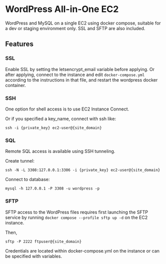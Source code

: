 # WordPress All-in-One EC2

WordPress and MySQL on a single EC2 using docker compose, suitable for a dev or staging environment only. SSL and SFTP are also included.

## Features

### SSL

Enable SSL by setting the letsencrypt_email variable before applying. Or after applying, connect to the instance and edit `docker-compose.yml` according to the instructions in that file, and restart the wordpress docker container.

### SSH

One option for shell access is to use EC2 Instance Connect.

Or if you specified a key_name, connect with ssh like:

```
ssh -i {private_key} ec2-user@{site_domain}
```

### SQL

Remote SQL access is available using SSH tunneling.

Create tunnel:
```
ssh -N -L 3308:127.0.0.1:3306 -i {private_key} ec2-user@{site_domain}
```

Connect to database:
```
mysql -h 127.0.0.1 -P 3308 -u wordpress -p
```

### SFTP

SFTP access to the WordPress files requires first launching the SFTP service by running `docker compose --profile sftp up -d` on the EC2 instance.

Then,
```
sftp -P 2222 ftpuser@{site_domain}
```

Credentials are located within docker-compose.yml on the instance or can be specified with variables.
